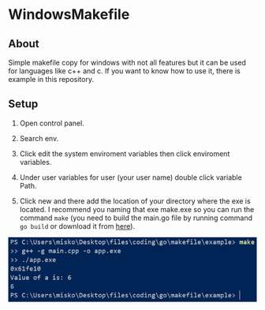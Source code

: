 # WindowsMakefile

## About

Simple makefile copy for windows with not all features but it can be used for languages like c++ and c. If you want to know how to use it, there is example in this repository.

## Setup

1. Open control panel. 

2. Search env. 

3. Click edit the system enviroment variables then click enviroment variables. 

4. Under user variables for user (your user name) double click variable Path. 

5. Click new and there add the location of your directory where the exe is located. I recommend you naming that exe make.exe so you can run the command `make` (you need to build the main.go file by running command `go build` or download it from [here](/releases)).

![image.png](image.png)
